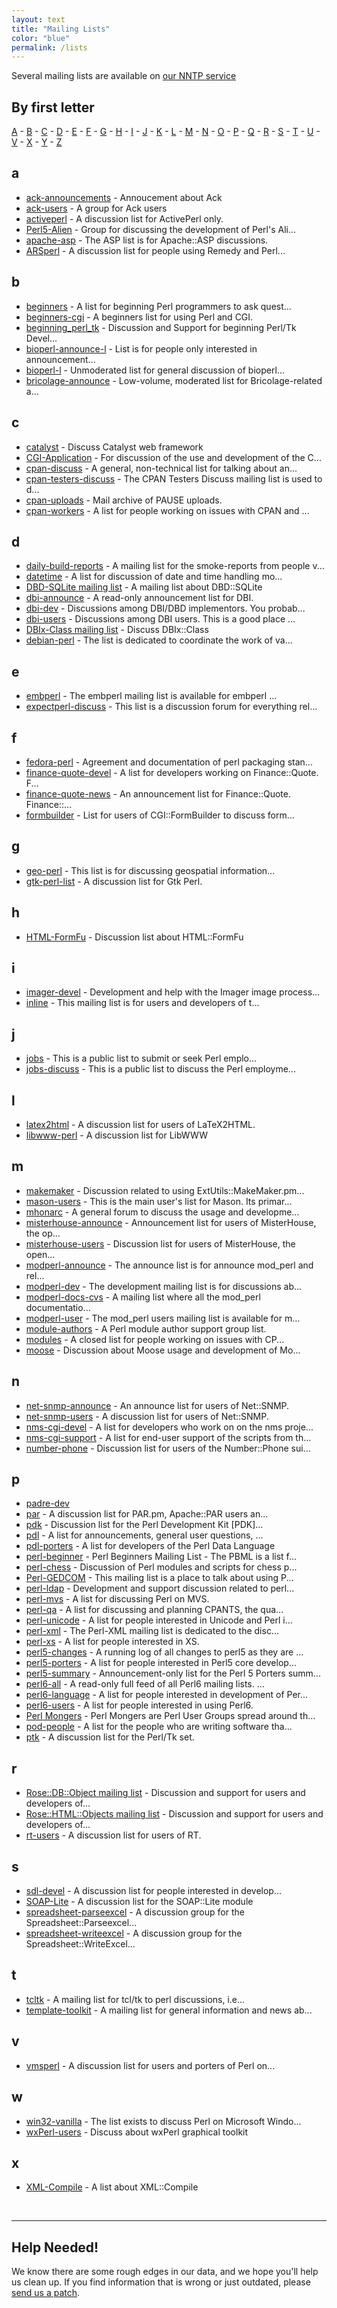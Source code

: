 ```yaml
---
layout: text
title: "Mailing Lists"
color: "blue"
permalink: /lists
---
```


Several mailing lists are available on [our NNTP service](https://www.nntp.perl.org/group/)

## By first letter
[A](#a) - [B](#b) - [C](#c) - [D](#d) - [E](#e) - [F](#f) - [G](#g) - [H](#h) - [I](#i) - [J](#j) - [K](#k) - [L](#l) - [M](#m) - [N](#n) - [O](#o) - [P](#p) - [Q](#q) - [R](#r) - [S](#s) - [T](#t) - [U](#u) - [V](#v) - [X](#x) - [Y](#y) - [Z](#z)

## a
* [ack-announcements](/list/ack-announcements) - Annoucement about Ack
* [ack-users](/list/ack-users) - A group for Ack users
* [activeperl](/list/activeperl) - A discussion list for ActivePerl only.
* [Perl5-Alien](/list/alien) - Group for discussing the development of Perl's Ali...
* [apache-asp](/list/apache-asp) - The ASP list is for Apache::ASP discussions.
* [ARSperl](/list/arsperl) - A discussion list for people using Remedy and Perl...


## b
* [beginners](/list/beginners) - A list for beginning Perl programmers to ask quest...
* [beginners-cgi](/list/beginners-cgi) - A beginners list for using Perl and CGI.
* [beginning_perl_tk](/list/beginning_perl_tk) - Discussion and Support for beginning Perl/Tk Devel...
* [bioperl-announce-l](/list/bioperl-announce-l) - List is for people only interested in announcement...
* [bioperl-l](/list/bioperl-l) - Unmoderated list for general discussion of bioperl...
* [bricolage-announce](/list/bricolage-announce) - Low-volume, moderated list for Bricolage-related a...


## c
* [catalyst](/list/catalyst) - Discuss Catalyst web framework
* [CGI-Application](/list/cgi-application) - For discussion of the use and development of the C...
* [cpan-discuss](/list/cpan-discuss) - A general, non-technical list for talking about an...
* [cpan-testers-discuss](/list/cpan-testers-discuss) - The CPAN Testers Discuss mailing list is used to d...
* [cpan-uploads](/list/cpan-uploads) - Mail archive of PAUSE uploads.
* [cpan-workers](/list/cpan-workers) - A list for people working on issues with CPAN and ...


## d
* [daily-build-reports](/list/daily-build-reports) - A mailing list for the smoke-reports from people v...
* [datetime](/list/datetime) - A list for discussion of date and time handling mo...
* [DBD-SQLite mailing list](/list/dbd-sqlite) - A mailing list about DBD::SQLite
* [dbi-announce](/list/dbi-announce) - A read-only announcement list for DBI.
* [dbi-dev](/list/dbi-dev) - Discussions among DBI/DBD implementors. You probab...
* [dbi-users](/list/dbi-users) - Discussions among DBI users. This is a good place ...
* [DBIx-Class mailing list](/list/dbix-class) - Discuss DBIx::Class
* [debian-perl](/list/debian-perl) - The list is dedicated to coordinate the work of va...


## e
* [embperl](/list/embperl) - The embperl mailing list is available for embperl ...
* [expectperl-discuss](/list/expectperl-discuss) - This list is a discussion forum for everything rel...


## f
* [fedora-perl](/list/fedora-perl) - Agreement and documentation of perl packaging stan...
* [finance-quote-devel](/list/finance-quote-devel) - A list for developers working on Finance::Quote. F...
* [finance-quote-news](/list/finance-quote-news) - An announcement list for Finance::Quote. Finance::...
* [formbuilder](/list/formbuilder) - List for users of CGI::FormBuilder to discuss form...


## g
* [geo-perl](/list/geo-perl) - This list is for discussing geospatial information...
* [gtk-perl-list](/list/gtk-perl-list) - A discussion list for Gtk Perl.


## h
* [HTML-FormFu](/list/html-formfu) - Discussion list about HTML::FormFu


## i
* [imager-devel](/list/imager-devel) - Development and help with the Imager image process...
* [inline](/list/inline) - This mailing list is for users and developers of t...


## j
* [jobs](/list/jobs) - This is a public list to submit or seek Perl emplo...
* [jobs-discuss](/list/jobs-discuss) - This is a public list to discuss the Perl employme...


## l
* [latex2html](/list/latex2html) - A discussion list for users of LaTeX2HTML.
* [libwww-perl](/list/libwww-perl) - A discussion list for LibWWW


## m
* [makemaker](/list/makemaker) - Discussion related to using ExtUtils::MakeMaker.pm...
* [mason-users](/list/mason-users) - This is the main user's list for Mason. Its primar...
* [mhonarc](/list/mhonarc) - A general forum to discuss the usage and developme...
* [misterhouse-announce](/list/misterhouse-announce) - Announcement list for users of MisterHouse, the op...
* [misterhouse-users](/list/misterhouse-users) - Discussion list for users of MisterHouse, the open...
* [modperl-announce](/list/modperl-announce) - The announce list is for announce mod_perl and rel...
* [modperl-dev](/list/modperl-dev) - The development mailing list is for discussions ab...
* [modperl-docs-cvs](/list/modperl-docs-cvs) - A mailing list where all the mod_perl documentatio...
* [modperl-user](/list/modperl-user) - The mod_perl users mailing list is available for m...
* [module-authors](/list/module-authors) - A Perl module author support group list.
* [modules](/list/modules) - A closed list for people working on issues with CP...
* [moose](/list/moose) - Discussion about Moose usage and development of Mo...


## n
* [net-snmp-announce](/list/net-snmp-announce) - An announce list for users of Net::SNMP.
* [net-snmp-users](/list/net-snmp-users) - A discussion list for users of Net::SNMP.
* [nms-cgi-devel](/list/nms-cgi-devel) - A list for developers who work on on the nms proje...
* [nms-cgi-support](/list/nms-cgi-support) - A list for end-user support of the scripts from th...
* [number-phone](/list/number-phone) - Discussion list for users of the Number::Phone sui...


## p
* [padre-dev](/list/padre-dev)
* [par](/list/par) - A discussion list for PAR.pm, Apache::PAR users an...
* [pdk](/list/pdk) - Discussion list for the Perl Development Kit [PDK]...
* [pdl](/list/pdl) - A list for announcements, general user questions, ...
* [pdl-porters](/list/pdl-porters) - A list for developers of the Perl Data Language
* [perl-beginner](/list/perl-beginner) - Perl Beginners Mailing List - The PBML is a list f...
* [perl-chess](/list/perl-chess) - Discussion of Perl modules and scripts for chess p...
* [Perl-GEDCOM](/list/perl-gedcom) - This mailing list is a place to talk about using P...
* [perl-ldap](/list/perl-ldap) - Development and support discussion related to perl...
* [perl-mvs](/list/perl-mvs) - A list for discussing Perl on MVS.
* [perl-qa](/list/perl-qa) - A list for discussing and planning CPANTS, the qua...
* [perl-unicode](/list/perl-unicode) - A list for people interested in Unicode and Perl i...
* [perl-xml](/list/perl-xml) - The Perl-XML mailing list is dedicated to the disc...
* [perl-xs](/list/perl-xs) - A list for people interested in XS.
* [perl5-changes](/list/perl5-changes) - A running log of all changes to perl5 as they are ...
* [perl5-porters](/list/perl5-porters) - A list for people interested in Perl5 core develop...
* [perl5-summary](/list/perl5-summary) - Announcement-only list for the Perl 5 Porters summ...
* [perl6-all](/list/perl6-all) - A read-only full feed of all Perl6 mailing lists. ...
* [perl6-language](/list/perl6-language) - A list for people interested in development of Per...
* [perl6-users](/list/perl6-users) - A list for people interested in using Perl6.
* [Perl Mongers](/list/perlmongers) - Perl Mongers are Perl User Groups spread around th...
* [pod-people](/list/pod-people) - A list for the people who are writing software tha...
* [ptk](/list/ptk) - A discussion list for the Perl/Tk set.


## r
* [Rose::DB::Object mailing list](/list/rose-db-object) - Discussion and support for users and developers of...
* [Rose::HTML::Objects mailing list](/list/rose-html-objects) - Discussion and support for users and developers of...
* [rt-users](/list/rt-users) - A discussion list for users of RT.


## s
* [sdl-devel](/list/sdl-devel) - A discussion list for people interested in develop...
* [SOAP-Lite](/list/soap-lite) - A discussion list for the SOAP::Lite module
* [spreadsheet-parseexcel](/list/spreadsheet-parseexcel) - A discussion group for the Spreadsheet::Parseexcel...
* [spreadsheet-writeexcel](/list/spreadsheet-writeexcel) - A discussion group for the Spreadsheet::WriteExcel...


## t
* [tcltk](/list/tcltk) - A mailing list for tcl/tk to perl discussions, i.e...
* [template-toolkit](/list/template-toolkit) - A mailing list for general information and news ab...


## v
* [vmsperl](/list/vmsperl) - A discussion list for users and porters of Perl on...


## w
* [win32-vanilla](/list/win32-vanilla) - The list exists to discuss Perl on Microsoft Windo...
* [wxPerl-users](/list/wxperl-users) - Discuss about wxPerl graphical toolkit


## x
* [XML-Compile](/list/xml-compile) - A list about XML::Compile


<br/>

--------
## Help Needed!

We know there are some rough edges in our data, and we hope you'll help us clean up. 
If you find information that is wrong or just outdated, please [send us a patch](https://github.com/thibaultduponchelle/perldot/pulls). 
